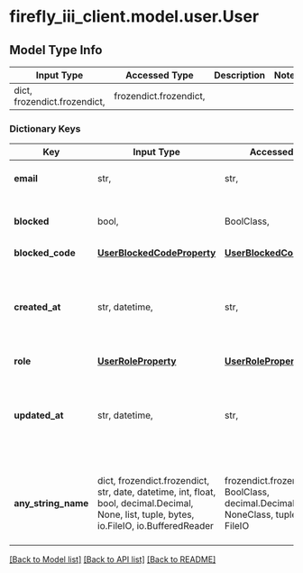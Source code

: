 # firefly_iii_client.model.user.User

## Model Type Info
Input Type | Accessed Type | Description | Notes
------------ | ------------- | ------------- | -------------
dict, frozendict.frozendict,  | frozendict.frozendict,  |  | 

### Dictionary Keys
Key | Input Type | Accessed Type | Description | Notes
------------ | ------------- | ------------- | ------------- | -------------
**email** | str,  | str,  | The new users email address. | 
**blocked** | bool,  | BoolClass,  | Boolean to indicate if the user is blocked. | [optional] 
**blocked_code** | [**UserBlockedCodeProperty**](UserBlockedCodeProperty.md) | [**UserBlockedCodeProperty**](UserBlockedCodeProperty.md) |  | [optional] 
**created_at** | str, datetime,  | str,  |  | [optional] value must conform to RFC-3339 date-time
**role** | [**UserRoleProperty**](UserRoleProperty.md) | [**UserRoleProperty**](UserRoleProperty.md) |  | [optional] 
**updated_at** | str, datetime,  | str,  |  | [optional] value must conform to RFC-3339 date-time
**any_string_name** | dict, frozendict.frozendict, str, date, datetime, int, float, bool, decimal.Decimal, None, list, tuple, bytes, io.FileIO, io.BufferedReader | frozendict.frozendict, str, BoolClass, decimal.Decimal, NoneClass, tuple, bytes, FileIO | any string name can be used but the value must be the correct type | [optional]

[[Back to Model list]](../../README.md#documentation-for-models) [[Back to API list]](../../README.md#documentation-for-api-endpoints) [[Back to README]](../../README.md)

